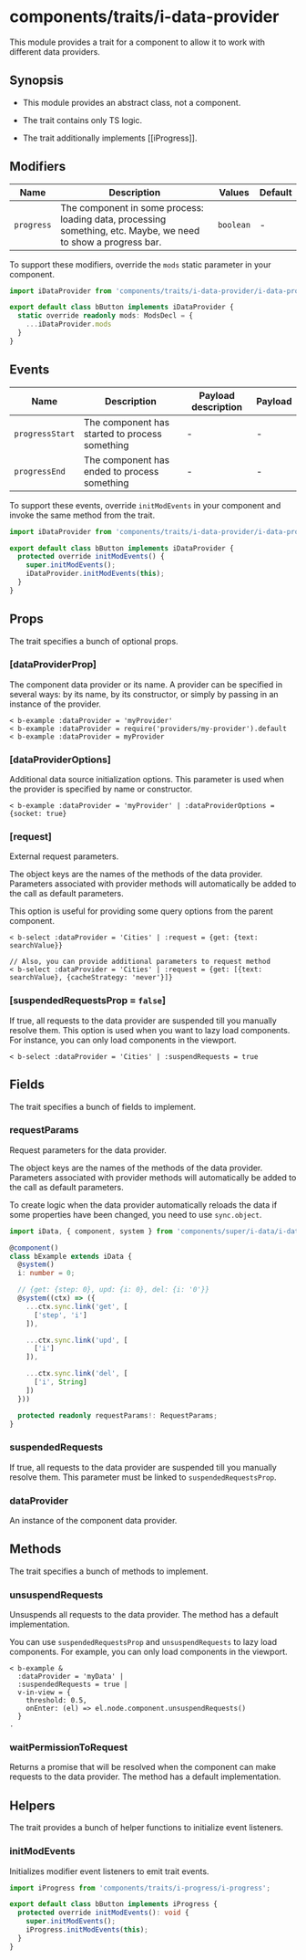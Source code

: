 # components/traits/i-data-provider

This module provides a trait for a component to allow it to work with different data providers.

## Synopsis

* This module provides an abstract class, not a component.

* The trait contains only TS logic.

* The trait additionally implements [[iProgress]].

## Modifiers

| Name       | Description                                                                                                    | Values    | Default |
|------------|----------------------------------------------------------------------------------------------------------------|-----------|---------|
| `progress` | The component in some process: loading data, processing something, etc. Maybe, we need to show a progress bar. | `boolean` | -       |

To support these modifiers, override the `mods` static parameter in your component.

```typescript
import iDataProvider from 'components/traits/i-data-provider/i-data-provider';

export default class bButton implements iDataProvider {
  static override readonly mods: ModsDecl = {
    ...iDataProvider.mods
  }
}
```

## Events

| Name            | Description                                    | Payload description | Payload |
|-----------------|------------------------------------------------|---------------------|---------|
| `progressStart` | The component has started to process something | -                   | -       |
| `progressEnd`   | The component has ended to process something   | -                   | -       |

To support these events, override `initModEvents` in your component and invoke the same method from the trait.

```typescript
import iDataProvider from 'components/traits/i-data-provider/i-data-provider';

export default class bButton implements iDataProvider {
  protected override initModEvents() {
    super.initModEvents();
    iDataProvider.initModEvents(this);
  }
}
```

## Props

The trait specifies a bunch of optional props.

### [dataProviderProp]

The component data provider or its name.
A provider can be specified in several ways: by its name, by its constructor, or simply by passing in an instance of the provider.

```
< b-example :dataProvider = 'myProvider'
< b-example :dataProvider = require('providers/my-provider').default
< b-example :dataProvider = myProvider
```

### [dataProviderOptions]

Additional data source initialization options.
This parameter is used when the provider is specified by name or constructor.

```
< b-example :dataProvider = 'myProvider' | :dataProviderOptions = {socket: true}
```

### [request]

External request parameters.

The object keys are the names of the methods of the data provider.
Parameters associated with provider methods will automatically be added to the call as default parameters.

This option is useful for providing some query options from the parent component.

```
< b-select :dataProvider = 'Cities' | :request = {get: {text: searchValue}}

// Also, you can provide additional parameters to request method
< b-select :dataProvider = 'Cities' | :request = {get: [{text: searchValue}, {cacheStrategy: 'never'}]}
```

### [suspendedRequestsProp = `false`]

If true, all requests to the data provider are suspended till you manually resolve them.
This option is used when you want to lazy load components. For instance, you can only load components in
the viewport.

```
< b-select :dataProvider = 'Cities' | :suspendRequests = true
```

## Fields

The trait specifies a bunch of fields to implement.

### requestParams

Request parameters for the data provider.

The object keys are the names of the methods of the data provider.
Parameters associated with provider methods will automatically be added to the call as default parameters.

To create logic when the data provider automatically reloads the data if some properties have been changed,
you need to use `sync.object`.

```typescript
import iData, { component, system } from 'components/super/i-data/i-data';

@component()
class bExample extends iData {
  @system()
  i: number = 0;

  // {get: {step: 0}, upd: {i: 0}, del: {i: '0'}}
  @system((ctx) => ({
    ...ctx.sync.link('get', [
      ['step', 'i']
    ]),

    ...ctx.sync.link('upd', [
      ['i']
    ]),

    ...ctx.sync.link('del', [
      ['i', String]
    ])
  }))

  protected readonly requestParams!: RequestParams;
}
```

### suspendedRequests

If true, all requests to the data provider are suspended till you manually resolve them.
This parameter must be linked to `suspendedRequestsProp`.

### dataProvider

An instance of the component data provider.

## Methods

The trait specifies a bunch of methods to implement.

### unsuspendRequests

Unsuspends all requests to the data provider.
The method has a default implementation.

You can use `suspendedRequestsProp` and `unsuspendRequests` to lazy load components.
For example, you can only load components in the viewport.

```
< b-example &
  :dataProvider = 'myData' |
  :suspendedRequests = true |
  v-in-view = {
    threshold: 0.5,
    onEnter: (el) => el.node.component.unsuspendRequests()
  }
.
```

### waitPermissionToRequest

Returns a promise that will be resolved when the component can make requests to the data provider.
The method has a default implementation.

## Helpers

The trait provides a bunch of helper functions to initialize event listeners.

### initModEvents

Initializes modifier event listeners to emit trait events.

```typescript
import iProgress from 'components/traits/i-progress/i-progress';

export default class bButton implements iProgress {
  protected override initModEvents(): void {
    super.initModEvents();
    iProgress.initModEvents(this);
  }
}
```
